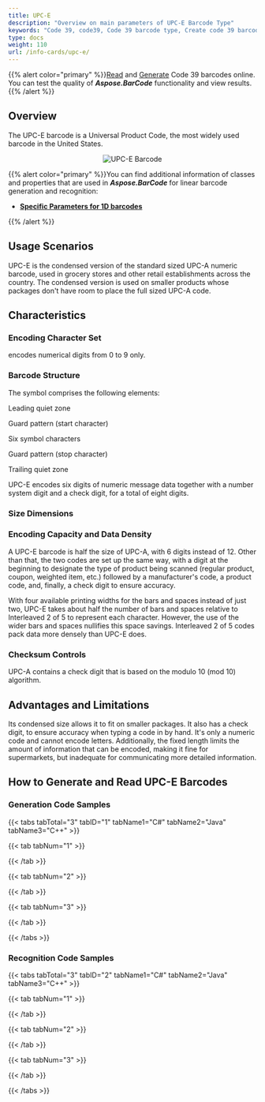 ```yaml
---
title: UPC-E
description: "Overview on main parameters of UPC-E Barcode Type"
keywords: "Code 39, code39, Code 39 barcode type, Create code 39 barcode, Read code 39, what is Code39, Code 39 barcodes, generate code39, linear barcodes, 1D barcode, linear barcode type, code39 extended, code 39 specification"
type: docs
weight: 110
url: /info-cards/upc-e/
---
```

{{% alert color="primary" %}}[Read](https://products.aspose.app/barcode/recognize/code39) and [Generate](https://products.aspose.app/barcode/generate/code39) Code 39 barcodes online. You can test the quality of ***Aspose.BarCode*** functionality and view results.{{% /alert %}}

## **Overview**
The UPC-E barcode is a Universal Product Code, the most widely used barcode in the United States. 

<p align="center"><img alt="UPC-E Barcode" src=".png"></p>

{{% alert color="primary" %}}You can find additional information of classes and properties that are used in ***Aspose.BarCode*** for linear barcode generation and recognition:
- [**Specific Parameters for 1D barcodes**](https://docs.aspose.com/barcode/net/managing-different-barcode-settings/)

{{% /alert %}} 

## **Usage Scenarios**
UPC-E is the condensed version of the standard sized UPC-A numeric barcode, used in grocery stores and other retail establishments across the country. The condensed version is used on smaller products whose packages don't have room to place the full sized UPC-A code.
  
## **Characteristics**
### **Encoding Character Set**
encodes numerical digits from 0 to 9 only.

### **Barcode Structure**
The symbol comprises the following elements:

Leading quiet zone

Guard pattern (start character)

Six symbol characters

Guard pattern (stop character)

Trailing quiet zone

UPC-E encodes six digits of numeric message data together with a number system digit and a check digit, for a total of eight digits.

### **Size Dimensions**

### **Encoding Capacity and Data Density**
A UPC-E barcode is half the size of UPC-A, with 6 digits instead of 12. Other than that, the two codes are set up the same way, with a digit at the beginning to designate the type of product being scanned (regular product, coupon, weighted item, etc.) followed by a manufacturer's code, a product code, and, finally, a check digit to ensure accuracy.  
  
With four available printing widths for the bars and spaces instead of just two, UPC-E takes about half the number of bars and spaces relative to Interleaved 2 of 5 to represent each character. However, the use of the wider bars and spaces nullifies this space savings. Interleaved 2 of 5 codes pack data more densely than UPC-E does.

### **Checksum Controls**
UPC-A contains a check digit that is based on the modulo 10 (mod 10) algorithm.

## **Advantages and Limitations**
Its condensed size allows it to fit on smaller packages. It also has a check digit, to ensure accuracy when typing a code in by hand.
It's only a numeric code and cannot encode letters. Additionally, the fixed length limits the amount of information that can be encoded, making it fine for supermarkets, but inadequate for communicating more detailed information.

## **How to Generate and Read UPC-E Barcodes**
### **Generation Code Samples**

{{< tabs tabTotal="3" tabID="1" tabName1="C#" tabName2="Java" tabName3="C++" >}}

{{< tab tabNum="1" >}}


{{< /tab >}}

{{< tab tabNum="2" >}}


{{< /tab >}}

{{< tab tabNum="3" >}}


{{< /tab >}}

{{< /tabs >}}

### **Recognition Code Samples**

{{< tabs tabTotal="3" tabID="2" tabName1="C#" tabName2="Java" tabName3="C++" >}}

{{< tab tabNum="1" >}}


{{< /tab >}}

{{< tab tabNum="2" >}}


{{< /tab >}}

{{< tab tabNum="3" >}}


{{< /tab >}}

{{< /tabs >}}
